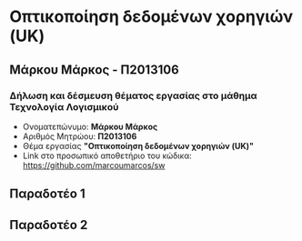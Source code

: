 # Οπτικοποίηση δεδομένων χορηγιών (UK)
## Μάρκου Μάρκος - Π2013106
### Δήλωση και δέσμευση θέματος εργασίας στο μάθημα Τεχνολογία Λογισμικού

*  Ονοματεπώνυμο: **Μάρκου Μάρκος**
*  Αριθμός Μητρώου: **Π2013106**
*  Θέμα εργασίας **"Οπτικοποίηση δεδομένων χορηγιών (UK)"**
* Link στο προσωπικό αποθετήριο του κώδικα: https://github.com/marcoumarcos/sw

## Παραδοτέο 1


## Παραδοτέο 2
